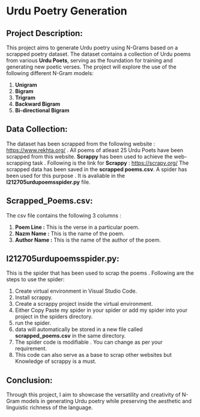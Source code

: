 # Urdu Poetry Generation 
## Project Description:
This project aims to generate Urdu poetry using N-Grams based on a scrapped poetry dataset. The dataset contains a collection of Urdu poems from various **Urdu Poets**, serving as the foundation for training and generating new poetic verses. 
The project will explore the use of the following different N-Gram models:
1. **Unigram**
2. **Bigram** 
3. **Trigram**
4. **Backward Bigram**
5. **Bi-directional Bigram**
## Data Collection:
The dataset has been scrapped from the following website : https://www.rekhta.org/ . All poems of atleast 25 Urdu Poets have been scrapped from this website.
**Scrappy** has been used to achieve the web-scrapping task . Following is the link for **Scrappy** : https://scrapy.org/
The scrapped data has been saved in the **scrapped poems.csv**.
A spider has been used for this purpose . It is avaliable in the **I212705urdupoemsspider.py** file.

## Scrapped_Poems.csv:
The csv file contains the following 3 columns :
1. **Poem Line :** This is the verse in a particular poem.
2. **Nazm Name :** This is the name of the poem.
3. **Author Name :** This is the name of the author of the poem.

## I212705urdupoemsspider.py:
This is the spider that has been used to scrap the poems . 
Following are the steps to use the spider:
1. Create virtual environment in Visual Studio Code.
2. Install scrappy.
3. Create a scrappy project inside the virtual environment.
4. Either Copy Paste my spider in your spider or add my spider into your project in the spiders directory.
5. run the spider.
6. data will automatically be stored in a new file called **scrapped_poems.csv** in the same directory.
7. The spider code is modifiable . You can change as per your requirement.
8. This code can also serve as a base to scrap other websites but Knowledge of scrappy is a must.
## Conclusion: 
Through this project, I aim to showcase the versatility and creativity of N-Gram models in generating Urdu poetry while preserving the aesthetic and linguistic richness of the language. 
